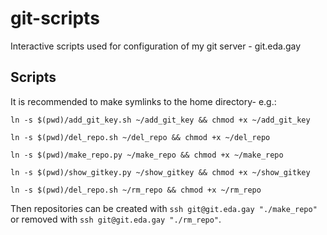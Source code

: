 # git-scripts
Interactive scripts used for configuration of my git server - git.eda.gay

## Scripts

It is recommended to make symlinks to the home directory- e.g.:

`ln -s $(pwd)/add_git_key.sh ~/add_git_key && chmod +x ~/add_git_key`

`ln -s $(pwd)/del_repo.sh ~/del_repo && chmod +x ~/del_repo`

`ln -s $(pwd)/make_repo.py ~/make_repo && chmod +x ~/make_repo`

`ln -s $(pwd)/show_gitkey.py ~/show_gitkey && chmod +x ~/show_gitkey`

`ln -s $(pwd)/del_repo.sh ~/rm_repo && chmod +x ~/rm_repo`

Then repositories can be created with `ssh git@git.eda.gay "./make_repo"` or removed with `ssh git@git.eda.gay "./rm_repo"`.

